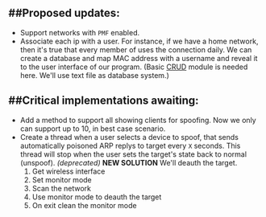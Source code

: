 ##Proposed updates:   
---
- Support networks with `PMF` enabled.
- Associate each ip with a user. For instance, if we have a home network, then it's true that every member of uses the connection daily. We can create a database and map MAC address with a username and reveal it to the user interface of our program. (Basic [CRUD](https://en.wikipedia.org/wiki/Create,_read,_update_and_delete) module is needed here. We'll use text file as database system.)

##Critical implementations awaiting:   
---
- Add a method to support all showing clients for spoofing. Now we only can support up to 10, in best case scenario. 
- Create a thread when a user selects a device to spoof, that sends automatically poisoned ARP replys to target every `X` seconds. This thread will stop when the user sets the target's state back to normal (unspoof). *(deprecated)*
  **NEW SOLUTION**
  We'll deauth the target. 
  1) Get wireless interface
  2) Set monitor mode
  3) Scan the network
  4) Use monitor mode to deauth the target
  5) On exit clean the monitor mode
